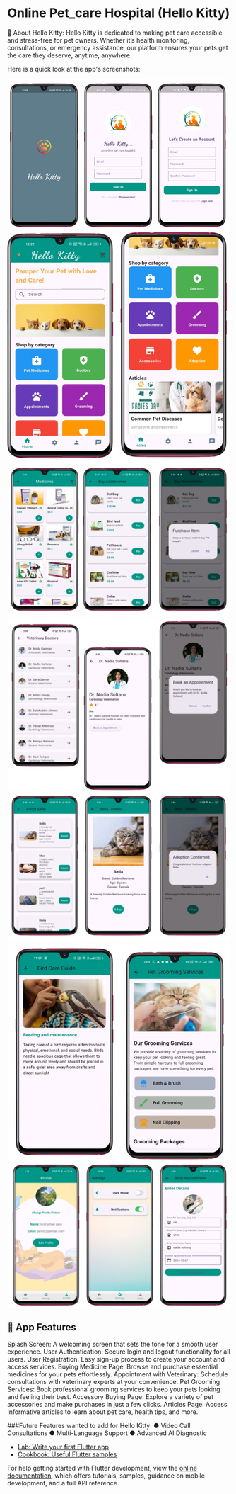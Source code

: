 #  Online Pet_care Hospital (Hello Kitty)



🐾 About Hello Kitty:
Hello Kitty is dedicated to making pet care accessible and stress-free for pet owners. Whether it’s health monitoring, consultations, or emergency assistance, our platform ensures your pets get the care they deserve, anytime, anywhere.

Here is a quick look at the app's screenshots:

![image_alt](https://github.com/ishrajarin/online_pet_care_hospital/blob/e0f63ff9c85d59b5513df4973c909172b63fafeb/Screenshot%202024-12-26%20162031.png)
![image_alt](https://github.com/ishrajarin/online_pet_care_hospital/blob/9c1ea99ad1830d201fe2b357f3ca4be711c45730/Screenshot%202024-12-27%20002353.png)
![image_alt](https://github.com/ishrajarin/online_pet_care_hospital/blob/68376242ff4f9ec28a5332adc567bc5e7f31c140/Screenshot%202024-12-27%20002712.png)
![image_alt](https://github.com/ishrajarin/online_pet_care_hospital/blob/db368ba069fcf9c4b3ffda70b0551d925d8ecea7/Screenshot%202024-12-27%20003131.png)
![image_alt](https://github.com/ishrajarin/online_pet_care_hospital/blob/ec7c7cf25c19012ee86192e4c65b96d3c6b2a29c/Screenshot%202024-12-27%20003430.png)
![image_alt](https://github.com/ishrajarin/online_pet_care_hospital/blob/d09bdd24ce9fe8542e0e26a890af8757cef63257/Screenshot%202024-12-27%20003726.png)
![image_alt](https://github.com/ishrajarin/online_pet_care_hospital/blob/9f0423aa458ecf31f8866845a82221098f5060cb/Screenshot%202024-12-26%20162200.png)


##   🌟 App Features

Splash Screen: A welcoming screen that sets the tone for a smooth user experience.
User Authentication: Secure login and logout functionality for all users.
User Registration: Easy sign-up process to create your account and access services.
Buying Medicine Page: Browse and purchase essential medicines for your pets effortlessly.
Appointment with Veterinary: Schedule consultations with veterinary experts at your convenience.
Pet Grooming Services: Book professional grooming services to keep your pets looking and feeling their best.
Accessory Buying Page: Explore a variety of pet accessories and make purchases in just a few clicks.
Articles Page: Access informative articles to learn about pet care, health tips, and more.

###Future Features wanted to add for Hello Kitty:
 ● Video Call Consultations
 ● Multi-Language Support
 ● Advanced AI Diagnostic

 
 

- [Lab: Write your first Flutter app](https://docs.flutter.dev/get-started/codelab)
- [Cookbook: Useful Flutter samples](https://docs.flutter.dev/cookbook)

For help getting started with Flutter development, view the
[online documentation](https://docs.flutter.dev/), which offers tutorials,
samples, guidance on mobile development, and a full API reference.
